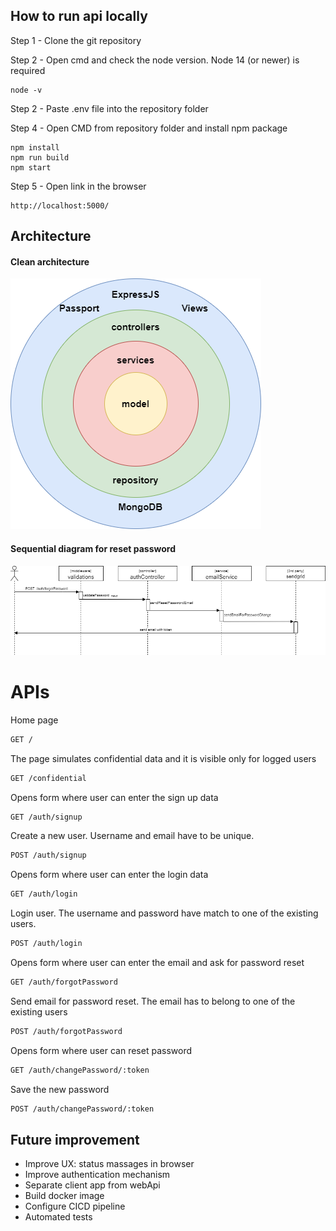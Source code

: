 ## How to run api locally

Step 1 - Clone the git repository

Step 2 - Open cmd and check the node version. Node 14 (or newer) is required
  ```
  node -v
  ```

Step 2 - Paste .env file into the repository folder

Step 4 - Open CMD from repository folder and install npm package
  ```
  npm install
  npm run build
  npm start
  ```
Step 5 - Open link in the browser
  ```
  http://localhost:5000/
  ```
  
## Architecture

#### Clean architecture

![alt text](https://github.com/zcavic/AuthenticationService/blob/main/documentation/AuthServicePS-Arch.png?raw=true)

#### Sequential diagram for reset password

![alt text](https://github.com/zcavic/AuthenticationService/blob/main/documentation/AuthServicePS-Seq.png?raw=true)

# APIs

Home page

```bash
GET /
```

The page simulates confidential data and it is visible only for logged users

```bash
GET /confidential
```

Opens form where user can enter the sign up data 

```bash
GET /auth/signup
```

Create a new user. Username and email have to be unique.

```bash
POST /auth/signup
```

Opens form where user can enter the login data 

```bash
GET /auth/login
```

Login user. The username and password have match to one of the existing users.

```bash
POST /auth/login
```

Opens form where user can enter the email and ask for password reset 

```bash
GET /auth/forgotPassword
```

Send email for password reset. The email has to belong to one of the existing users

```bash
POST /auth/forgotPassword
```

Opens form where user can reset password

```bash
GET /auth/changePassword/:token
```

Save the new password

```bash
POST /auth/changePassword/:token
```

## Future improvement

- Improve UX: status massages in browser
- Improve authentication mechanism
- Separate client app from webApi
- Build docker image
- Configure CICD pipeline
- Automated tests
